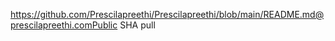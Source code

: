 https://github.com/Prescilapreethi/Prescilapreethi/blob/main/README.md@prescilapreethi.comPublic SHA pull
